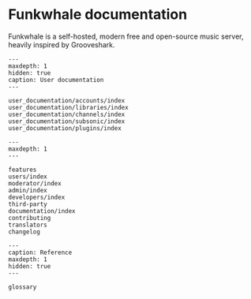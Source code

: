 # Funkwhale documentation

Funkwhale is a self-hosted, modern free and open-source music server, heavily inspired by Grooveshark.

```{toctree}
---
maxdepth: 1
hidden: true
caption: User documentation
---

user_documentation/accounts/index
user_documentation/libraries/index
user_documentation/channels/index
user_documentation/subsonic/index
user_documentation/plugins/index

```

```{toctree}
---
maxdepth: 1
---

features
users/index
moderator/index
admin/index
developers/index
third-party
documentation/index
contributing
translators
changelog
```

```{toctree}
---
caption: Reference
maxdepth: 1
hidden: true
---

glossary

```
